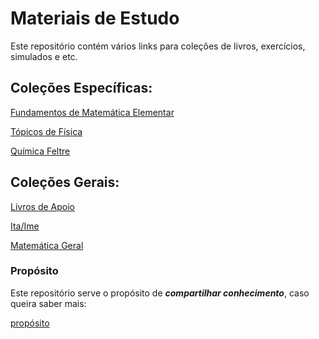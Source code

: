 # Materiais de Estudo

Este repositório contém vários links para coleções de livros, exercícios, simulados e etc.





## Coleções Específicas:

[Fundamentos de Matemática Elementar](https://mega.nz/fm/M8pASaKC)

[Tópicos de Física](https://mega.nz/fm/pshXzCiS)

[Química Feltre](https://mega.nz/fm/8sgk3K4b)



## Coleções Gerais:

[Livros de Apoio](https://drive.google.com/drive/folders/1YJfX8ByRoNe3AUPsCMtUvHw1yOGI13TJ)

[Ita/Ime](https://drive.google.com/drive/folders/1YJfX8ByRoNe3AUPsCMtUvHw1yOGI13TJ)

[Matemática Geral](https://drive.google.com/drive/folders/1oOnR3KdETjlpmlq51P1rzb3iMwHllVJl)









### Propósito

Este repositório serve o propósito de **_compartilhar conhecimento_**, caso queira saber mais:

[propósito](PROPÓSITO.md)
